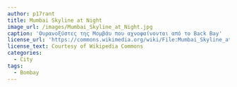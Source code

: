 ```yaml
---
author: p17rant
title: Mumbai Skyline at Night
image_url: /images/Mumbai_Skyline_at_Night.jpg
caption: 'Ουρανοξύστες της Μομβάυ που αχνοφαίνονται από το Back Bay'
license_url: 'https://commons.wikimedia.org/wiki/File:Mumbai_Skyline_at_Night.jpg'
license_text: Courtesy of Wikipedia Commons
categories:
  - City
tags:
  - Bombay
---
```

